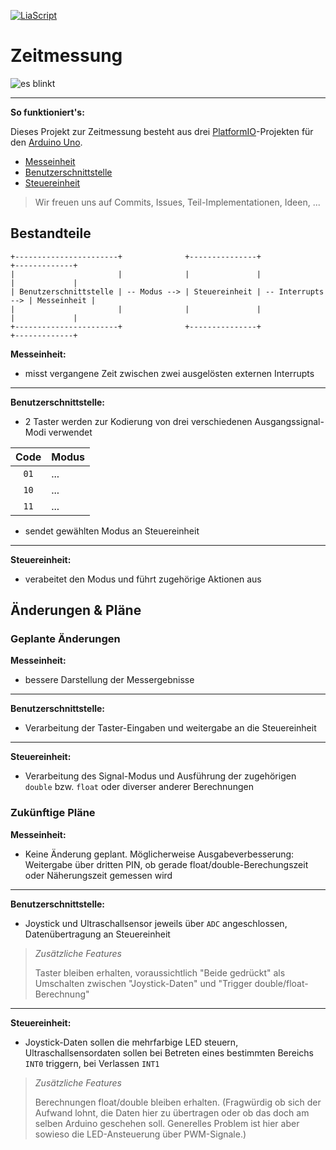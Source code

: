 
<!--

author:   Fabian Bart, Bastian Zötzel
email:    zeitmessung@informatic-freak.de

version:  1.0.0
language: de
narrator: Deutsch Female

import:  https://raw.githubusercontent.com/liascript-templates/plantUML/master/README.md
         https://github.com/LiaTemplates/AVR8js/main/README.md
         https://github.com/LiaTemplates/Pyodide

icon: https://upload.wikimedia.org/wikipedia/commons/d/de/Logo_TU_Bergakademie_Freiberg.svg

-->

[![LiaScript](https://raw.githubusercontent.com/LiaScript/LiaScript/master/badges/course.svg)](https://liascript.github.io/course/?https://github.com/Voetzl/Zeitmessung/blob/main/README.md)

# Zeitmessung

![es blinkt](docs/es-blinkt.gif)

---

**So funktioniert's:**

Dieses Projekt zur Zeitmessung besteht aus drei [PlatformIO](https://platformio.org/)-Projekten für den [Arduino Uno](https://store.arduino.cc/products/arduino-uno-rev3).

- [Messeinheit](code/Messeinheit/)
- [Benutzerschnittstelle](code/Benutzerschnittstelle/)
- [Steuereinheit](code/Steuereinheit/)

>Wir freuen uns auf Commits, Issues, Teil-Implementationen, Ideen, ...

## Bestandteile

<!-- style="display: block; margin-left: auto; margin-right: auto; max-width: 1000px;" -->
```ascii
+-----------------------+              +---------------+                   +-------------+
|                       |              |               |                   |             |
| Benutzerschnittstelle | -- Modus --> | Steuereinheit | -- Interrupts --> | Messeinheit |
|                       |              |               |                   |             |
+-----------------------+              +---------------+                   +-------------+
```

**Messeinheit:**

- misst vergangene Zeit zwischen zwei ausgelösten externen Interrupts

---

**Benutzerschnittstelle:**

- 2 Taster werden zur Kodierung von drei verschiedenen Ausgangssignal-Modi verwendet

| Code | Modus |
|:---:|:---|
| `01` | ... |
| `10` | ... |
| `11` | ... |

- sendet gewählten Modus an Steuereinheit

---

**Steuereinheit:**

- verabeitet den Modus und führt zugehörige Aktionen aus

## Änderungen & Pläne

### Geplante Änderungen

**Messeinheit:**

- bessere Darstellung der Messergebnisse

---

**Benutzerschnittstelle:**

- Verarbeitung der Taster-Eingaben und weitergabe an die Steuereinheit

---

**Steuereinheit:**

- Verarbeitung des Signal-Modus und Ausführung der zugehörigen `double` bzw. `float` oder diverser anderer Berechnungen

### Zukünftige Pläne

**Messeinheit:**

- Keine Änderung geplant. Möglicherweise Ausgabeverbesserung: Weitergabe über dritten PIN, ob gerade float/double-Berechungszeit oder Näherungszeit gemessen wird

---

**Benutzerschnittstelle:**

- Joystick und Ultraschallsensor jeweils über `ADC` angeschlossen, Datenübertragung an Steuereinheit

>*Zusätzliche Features*
>
>Taster bleiben erhalten, voraussichtlich "Beide gedrückt" als Umschalten zwischen "Joystick-Daten" und "Trigger double/float-Berechnung"

---

**Steuereinheit:**

- Joystick-Daten sollen die mehrfarbige LED steuern, Ultraschallsensordaten sollen bei Betreten eines bestimmten Bereichs `INT0` triggern, bei Verlassen `INT1`

>*Zusätzliche Features*
>
>Berechnungen float/double bleiben erhalten. (Fragwürdig ob sich der Aufwand lohnt, die Daten hier zu übertragen oder ob das doch am selben Arduino geschehen soll. Generelles Problem ist hier aber sowieso die LED-Ansteuerung über PWM-Signale.)
